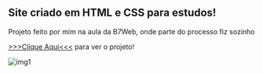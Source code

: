 <h2>Site criado em HTML e CSS para estudos!</h2>
Projeto feito por mim na aula da B7Web, onde parte do processo fiz sozinho

<a href="https://cleytonmendest.github.io/site-awax/">>>>Clique Aqui<<<</a> para ver o projeto!



![img1](https://user-images.githubusercontent.com/68913548/110193831-1b28be00-7e15-11eb-8f07-95d56e6bb6a1.png)

